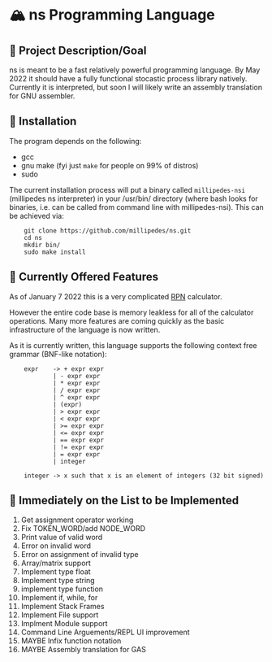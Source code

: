 # :mountain_snow: ns Programming Language
## :dart: Project Description/Goal
ns is meant to be a fast relatively powerful programming language.  By May 2022
it should have a fully functional stocastic process library natively. Currently
it is interpreted, but soon I will likely write an assembly translation for
GNU assembler.

## :floppy_disk: Installation
The program depends on the following:
- gcc
- gnu make (fyi just `make` for people on 99% of distros)
- sudo

The current installation process will put a binary called `millipedes-nsi`
(millipedes ns interpreter) in your /usr/bin/ directory (where bash looks for
binaries, i.e. can be called from command line with millipedes-nsi).  This can
be achieved via:
```
    git clone https://github.com/millipedes/ns.git
    cd ns
    mkdir bin/
    sudo make install
```

## :star2: Currently Offered Features
As of January 7 2022 this is a very complicated [RPN](https://en.wikipedia.org/wiki/Reverse_Polish_notation)
calculator.

However the entire code base is memory leakless for all of the calculator
operations.  Many more features are coming quickly as the basic infrastructure
of the language is now written.

As it is currently written, this language supports the following context free
grammar (BNF-like notation):
```
    expr    -> + expr expr
            | - expr expr
            | * expr expr
            | / expr expr
            | ^ expr expr
            | (expr)
            | > expr expr
            | < expr expr
            | >= expr expr
            | <= expr expr
            | == expr expr
            | != expr expr
            | = expr expr
            | integer

    integer -> x such that x is an element of integers (32 bit signed)
```

## :scroll: Immediately on the List to be Implemented
1) Get assignment operator working
2) Fix TOKEN_WORD/add NODE_WORD
3) Print value of valid word
4) Error on invalid word
5) Error on assignment of invalid type
6) Array/matrix support
7) Implement type float
8) Implement type string
9) implement type function
10) Implement if, while, for
11) Implement Stack Frames
12) Implement File support
13) Implment Module support
14) Command Line Arguements/REPL UI improvement
15) MAYBE Infix function notation
16) MAYBE Assembly translation for GAS 
